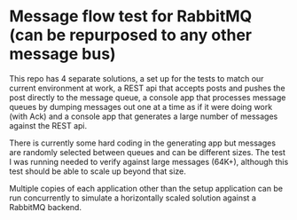 # Message flow test for RabbitMQ (can be repurposed to any other message bus)

This repo has 4 separate solutions, a set up for the tests to match our current environment at work, a REST api that accepts posts and pushes the post directly to the message queue, a console app that processes message queues by dumping messages out one at a time as if it were doing work (with Ack) and a console app that generates a large number of messages against the REST api.

There is currently some hard coding in the generating app but messages are randomly selected between queues and can be different sizes. The test I was running needed to verify against large messages (64K+), although this test should be able to scale up beyond that size.

Multiple copies of each application other than the setup application can be run concurrently to simulate a horizontally scaled solution against a RabbitMQ backend.

